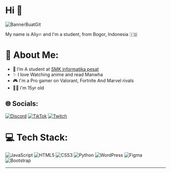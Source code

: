 
<h1>Hi 👋</h1>

![BannerBuatGit](https://github.com/user-attachments/assets/2577304b-6cb9-437d-ac99-ffe371caf350)




<p>My name is Aliy🔥
and I'm a student, from Bogor, Indonesia 🇮🇩</p>

# 💫 About Me:
- 🏫 I’m A student at [SMK informatika pesat](https://smkpesat.sch.id/)
- ✨ I love Watching anime and read Manwha
- 🎮 I'm a Pro gamer on Valorant, Fortnite And Marvel rivals
- 🧑‍💻 i'm 15yr old

## 🌐 Socials:
[![Discord](https://img.shields.io/badge/Discord-%237289DA.svg?logo=discord&logoColor=white)](https://discord.gg/https://discordapp.com/users/690856519989985320) [![TikTok](https://img.shields.io/badge/TikTok-%23000000.svg?logo=TikTok&logoColor=white)](https://tiktok.com/@liyy356) [![Twitch](https://img.shields.io/badge/Twitch-%239146FF.svg?logo=Twitch&logoColor=white)](https://twitch.tv/liyy13) 



# 💻 Tech Stack:
![JavaScript](https://img.shields.io/badge/javascript-%23323330.svg?style=for-the-badge&logo=javascript&logoColor=%23F7DF1E) ![HTML5](https://img.shields.io/badge/html5-%23E34F26.svg?style=for-the-badge&logo=html5&logoColor=white) ![CSS3](https://img.shields.io/badge/css3-%231572B6.svg?style=for-the-badge&logo=css3&logoColor=white) ![Python](https://img.shields.io/badge/python-3670A0?style=for-the-badge&logo=python&logoColor=ffdd54) ![WordPress](https://img.shields.io/badge/WordPress-%23117AC9.svg?style=for-the-badge&logo=WordPress&logoColor=white) ![Figma](https://img.shields.io/badge/figma-%23F24E1E.svg?style=for-the-badge&logo=figma&logoColor=white) ![Bootstrap](https://img.shields.io/badge/bootstrap-%238511FA.svg?style=for-the-badge&logo=bootstrap&logoColor=white)

---





